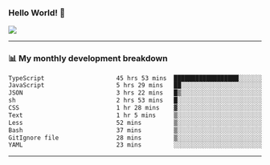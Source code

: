 ### Hello World! 👋

<a>
  <img align="center" src="https://github-readme-stats.vercel.app/api?username=megatunger&count_private=true&include_all_commits=true&bg_color=30,56CCF2,2F80ED&title_color=fff&text_color=fff" />
</a>

------
### 📊 My monthly development breakdown

<!--START_SECTION:waka-->

```txt
TypeScript                    45 hrs 53 mins  ██████████████████░░░░░░░   72.18 %
JavaScript                    5 hrs 29 mins   ██░░░░░░░░░░░░░░░░░░░░░░░   08.63 %
JSON                          3 hrs 22 mins   █▒░░░░░░░░░░░░░░░░░░░░░░░   05.32 %
sh                            2 hrs 53 mins   █░░░░░░░░░░░░░░░░░░░░░░░░   04.54 %
CSS                           1 hr 28 mins    ▓░░░░░░░░░░░░░░░░░░░░░░░░   02.33 %
Text                          1 hr 5 mins     ▒░░░░░░░░░░░░░░░░░░░░░░░░   01.71 %
Less                          52 mins         ▒░░░░░░░░░░░░░░░░░░░░░░░░   01.36 %
Bash                          37 mins         ▒░░░░░░░░░░░░░░░░░░░░░░░░   00.99 %
GitIgnore file                28 mins         ▒░░░░░░░░░░░░░░░░░░░░░░░░   00.75 %
YAML                          23 mins         ░░░░░░░░░░░░░░░░░░░░░░░░░   00.61 %
```

<!--END_SECTION:waka-->

------
